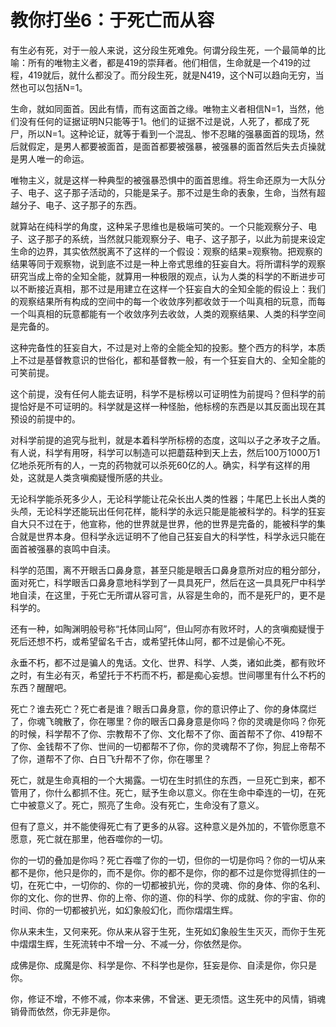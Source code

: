 教你打坐6：于死亡而从容
====



有生必有死，对于一般人来说，这分段生死难免。何谓分段生死，一个最简单的比喻：所有的唯物主义者，都是419的崇拜者。他们相信，生命就是一个419的过程，419就后，就什么都没了。而分段生死，就是N419，这个N可以趋向无穷，当然也可以包括N=1。

生命，就如同面首。因此有情，而有这面首之缘。唯物主义者相信N=1，当然，他们没有任何的证据证明N只能等于1。他们的证据不过是说，人死了，都成了死尸，所以N=1。这种论证，就等于看到一个混乱、惨不忍睹的强暴面首的现场，然后就假定，是男人都要被面首，是面首都要被强暴，被强暴的面首然后失去贞操就是男人唯一的命运。

唯物主义，就是这样一种典型的被强暴恐惧中的面首思维。将生命还原为一大队分子、电子、这子那子活动的，只能是呆子。那不过是生命的表象，生命，当然有超越分子、电子、这子那子的东西。

就算站在纯科学的角度，这种呆子思维也是极端可笑的。一个只能观察分子、电子、这子那子的系统，当然就只能观察分子、电子、这子那子，以此为前提来设定生命的边界，其实依然脱离不了这样的一个假设：观察的结果=观察物。把观察的结果等同于观察物，说到底不过是一种上帝式思维的狂妄自大。将所谓科学的观察研究当成上帝的全知全能，就算用一种极限的观点，认为人类的科学的不断进步可以不断接近真相，那不过是用建立在这样一个狂妄自大的全知全能的假设上：我们的观察结果所有构成的空间中的每一个收敛序列都收敛于一个叫真相的玩意，而每一个叫真相的玩意都能有一个收敛序列去收敛，人类的观察结果、人类的科学空间是完备的。

这种完备性的狂妄自大，不过是对上帝的全能全知的投影。整个西方的科学，本质上不过是基督教意识的世俗化，都和基督教一般，有一个狂妄自大的、全知全能的可笑前提。

这个前提，没有任何人能去证明，科学不是标榜以可证明性为前提吗？但科学的前提恰好是不可证明的。科学就是这样一种怪胎，他标榜的东西是以其反面出现在其预设的前提中的。

对科学前提的追究与批判，就是本着科学所标榜的态度，这叫以子之矛攻子之盾。有人说，科学有用呀，科学可以制造可以把蘑菇种到天上去，然后100万1000万1亿地杀死所有的人，一克的药物就可以杀死60亿的人。确实，科学有这样的用处，这就是人类贪嗔痴疑慢所感的共业。

无论科学能杀死多少人，无论科学能让花朵长出人类的性器；牛尾巴上长出人类的头颅，无论科学还能玩出任何花样，能科学的永远只能是能被科学的。科学的狂妄自大只不过在于，他宣称，他的世界就是世界，他的世界是完备的，能被科学的集合就是世界本身。但科学永远证明不了他自己狂妄自大的科学性，科学永远只能在面首被强暴的哀鸣中自渎。

科学的范围，离不开眼舌口鼻身意，甚至只能是眼舌口鼻身意所对应的粗分部分，面对死亡，科学眼舌口鼻身意地科学到了一具具死尸，然后在这一具具死尸中科学地自渎，在这里，于死亡无所谓从容可言，从容是生命的，而不是死尸的，更不是科学的。

还有一种，如陶渊明般号称“托体同山阿”，但山阿亦有败坏时，人的贪嗔痴疑慢于死后还想不朽，或希望留名千古，或希望托体山阿，都不过是偷心不死。

永垂不朽，都不过是骗人的鬼话。文化、世界、科学、人类，诸如此类，都有败坏之时，有生必有灭，希望托于不朽而不朽，都是痴心妄想。世间哪里有什么不朽的东西？醒醒吧。

死亡？谁去死亡？死亡者是谁？眼舌口鼻身意，你的意识停止了、你的身体腐烂了，你魂飞魄散了，你在哪里？你的眼舌口鼻身意是你吗？你的灵魂是你吗？你死的时候，科学帮不了你、宗教帮不了你、文化帮不了你、面首帮不了你、419帮不了你、金钱帮不了你、世间的一切都帮不了你，你的灵魂帮不了你，狗屁上帝帮不了你，道帮不了你、白日飞升帮不了你，你在哪里？

死亡，就是生命真相的一个大揭露。一切在生时抓住的东西，一旦死亡到来，都不管用了，你什么都抓不住。死亡，赋予生命以意义。你在生命中牵连的一切，在死亡中被意义了。死亡，照亮了生命。没有死亡，生命没有了意义。

但有了意义，并不能使得死亡有了更多的从容。这种意义是外加的，不管你愿意不愿意，死亡就在那里，他吞噬你的一切。

你的一切的叠加是你吗？死亡吞噬了你的一切，但你的一切是你吗？你的一切从来都不是你，他只是你的，而不是你。你的都不是你，你的都不过是你觉得抓住的一切，在死亡中，一切你的、你的一切都被扒光，你的灵魂、你的身体、你的名利、你的文化、你的世界、你的上帝、你的道、你的科学、你的成就、你的宇宙、你的时间、你的一切都被扒光，如幻象般幻化，而你熠熠生辉。

你从来未生，又何来死。你从来从容于生死，生死如幻象般生生灭灭，而你于生死中熠熠生辉，生死流转中不增一分、不减一分，你依然是你。

成佛是你、成魔是你、科学是你、不科学也是你，狂妄是你、自渎是你，你只是你。

你，修证不增，不修不减，你本来佛，不曾迷、更无须悟。这生死中的风情，销魂销骨而依然，你无非是你。
